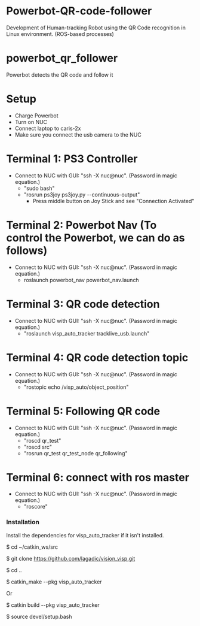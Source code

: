 # Powerbot-QR-code-follower
Development of Human-tracking Robot using the QR Code recognition in Linux environment. (ROS-based processes)

# powerbot_qr_follower
Powerbot detects the QR code and follow it
# Setup

  - Charge Powerbot
  - Turn on NUC
  - Connect laptop to caris-2x
  - Make sure you connect the usb camera to the NUC

# Terminal 1: PS3 Controller

- Connect to NUC with GUI: "ssh -X nuc@nuc". (Password in magic equation.)
  - "sudo bash"
  - "rosrun ps3joy ps3joy.py --continuous-output"
     - Press middle button on Joy Stick and see "Connection Activated" 
 

# Terminal 2: Powerbot Nav (To control the Powerbot, we can do as follows)
- Connect to NUC with GUI: "ssh -X nuc@nuc". (Password in magic equation.)
   - roslaunch powerbot_nav powerbot_nav.launch

# Terminal 3: QR code detection

- Connect to NUC with GUI: "ssh -X nuc@nuc". (Password in magic equation.)
   - "roslaunch visp_auto_tracker tracklive_usb.launch"

# Terminal 4: QR code detection topic
- Connect to NUC with GUI: "ssh -X nuc@nuc". (Password in magic equation.)
  - "rostopic echo /visp_auto/object_position" 

# Terminal 5: Following QR code
- Connect to NUC with GUI: "ssh -X nuc@nuc". (Password in magic equation.)
  - "roscd qr_test" 
  - "roscd src" 
  - "rosrun qr_test qr_test_node qr_following"

# Terminal 6: connect with ros master
- Connect to NUC with GUI: "ssh -X nuc@nuc". (Password in magic equation.)
  - "roscore"



### Installation

Install the dependencies for visp_auto_tracker if it isn't installed.

$ cd ~/catkin_ws/src

$ git clone https://github.com/lagadic/vision_visp.git

$ cd ..

$ catkin_make --pkg visp_auto_tracker 

Or

$ catkin build --pkg visp_auto_tracker

$ source devel/setup.bash









